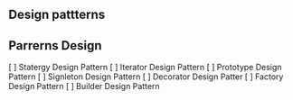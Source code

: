 ## Design pattterns 


## Parrerns Design

[ ] Statergy Design Pattern
[ ] Iterator Design Pattern
[ ] Prototype Design Pattern
[ ] Signleton Design Pattern
[ ] Decorator Design Patter
[ ] Factory Design Pattern
[ ] Builder Design Pattern